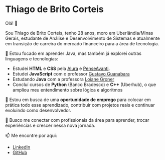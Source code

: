 # Thiago de Brito Corteis

Olá! 👋

Sou Thiago de Brito Corteis, tenho 28 anos, moro em Uberlândia/Minas Gerais, estudante de Análise e Desenvolvimento de Sistemas e atualmente em transição de carreira do mercado financeiro para a área de tecnologia.

🎯 Estou focado em aprender Java, mas também já explorei outras linguagens e tecnologias:
- Estudei **HTML** e **CSS** pela [Alura](https://www.alura.com.br/) e [PenseAvanti](https://penseavanti.com.br).
- Estudei **JavaScript** com o professor [Gustavo Guanabara](https://www.youtube.com/@CursoemVideo)
- Estudando **Java** com a professora [Loiane Groner](https://loiane.training)
- Concluí cursos de **Python** (Banco Bradesco) e **C++** (Uberhub), o que ampliou meu entendimento sobre lógica e algoritmos

🚀 Estou em busca de uma **oportunidade de emprego** para colocar em prática todo esse aprendizado, contribuir com projetos reais e continuar evoluindo como desenvolvedor.

🤝 Busco me conectar com profissionais da área para aprender, trocar experiências e crescer nessa nova jornada.

📫 Me encontre por aqui:
- [LinkedIn](https://www.linkedin.com/in/thiagobc/)
- [GitHub](https://github.com/thiiagobc)
